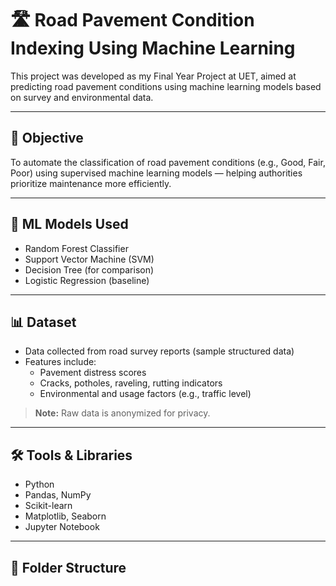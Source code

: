 # 🛣️ Road Pavement Condition Indexing Using Machine Learning

This project was developed as my Final Year Project at UET, aimed at predicting road pavement conditions using machine learning models based on survey and environmental data.

---

## 📌 Objective

To automate the classification of road pavement conditions (e.g., Good, Fair, Poor) using supervised machine learning models — helping authorities prioritize maintenance more efficiently.

---

## 🧠 ML Models Used

- Random Forest Classifier  
- Support Vector Machine (SVM)  
- Decision Tree (for comparison)  
- Logistic Regression (baseline)

---

## 📊 Dataset

- Data collected from road survey reports (sample structured data)  
- Features include:  
  - Pavement distress scores  
  - Cracks, potholes, raveling, rutting indicators  
  - Environmental and usage factors (e.g., traffic level)

> **Note:** Raw data is anonymized for privacy.

---

## 🛠️ Tools & Libraries

- Python  
- Pandas, NumPy  
- Scikit-learn  
- Matplotlib, Seaborn  
- Jupyter Notebook

---

## 📁 Folder Structure

